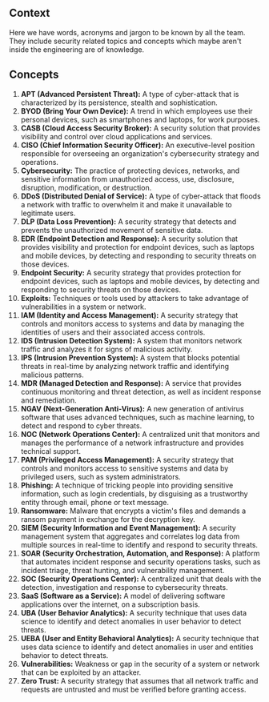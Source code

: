 ## Context
Here we have words, acronyms and jargon to be known by all the team.
They include security related topics and concepts which maybe aren't inside the engineering are of knowledge.

## Concepts

1. **APT (Advanced Persistent Threat):** A type of cyber-attack that is characterized by its persistence, stealth and sophistication.
2. **BYOD (Bring Your Own Device):** A trend in which employees use their personal devices, such as smartphones and laptops, for work purposes.
3. **CASB (Cloud Access Security Broker):** A security solution that provides visibility and control over cloud applications and services.
4. **CISO (Chief Information Security Officer):** An executive-level position responsible for overseeing an organization's cybersecurity strategy and operations.
5. **Cybersecurity:** The practice of protecting devices, networks, and sensitive information from unauthorized access, use, disclosure, disruption, modification, or destruction.
6. **DDoS (Distributed Denial of Service):** A type of cyber-attack that floods a network with traffic to overwhelm it and make it unavailable to legitimate users.
7. **DLP (Data Loss Prevention):** A security strategy that detects and prevents the unauthorized movement of sensitive data.
8. **EDR (Endpoint Detection and Response):** A security solution that provides visibility and protection for endpoint devices, such as laptops and mobile devices, by detecting and responding to security threats on those devices.
9. **Endpoint Security:** A security strategy that provides protection for endpoint devices, such as laptops and mobile devices, by detecting and responding to security threats on those devices.
10. **Exploits:** Techniques or tools used by attackers to take advantage of vulnerabilities in a system or network.
11. **IAM (Identity and Access Management):** A security strategy that controls and monitors access to systems and data by managing the identities of users and their associated access controls.
12. **IDS (Intrusion Detection System):** A system that monitors network traffic and analyzes it for signs of malicious activity.
13. **IPS (Intrusion Prevention System):** A system that blocks potential threats in real-time by analyzing network traffic and identifying malicious patterns.
14. **MDR (Managed Detection and Response):** A service that provides continuous monitoring and threat detection, as well as incident response and remediation.
15. **NGAV (Next-Generation Anti-Virus):** A new generation of antivirus software that uses advanced techniques, such as machine learning, to detect and respond to cyber threats.
16. **NOC (Network Operations Center):** A centralized unit that monitors and manages the performance of a network infrastructure and provides technical support.
17. **PAM (Privileged Access Management):** A security strategy that controls and monitors access to sensitive systems and data by privileged users, such as system administrators.
18. **Phishing:** A technique of tricking people into providing sensitive information, such as login credentials, by disguising as a trustworthy entity through email, phone or text message.
19. **Ransomware:** Malware that encrypts a victim's files and demands a ransom payment in exchange for the decryption key.
20. **SIEM (Security Information and Event Management):** A security management system that aggregates and correlates log data from multiple sources in real-time to identify and respond to security threats.
21. **SOAR (Security Orchestration, Automation, and Response):** A platform that automates incident response and security operations tasks, such as incident triage, threat hunting, and vulnerability management.
22. **SOC (Security Operations Center):** A centralized unit that deals with the detection, investigation and response to cybersecurity threats.
23. **SaaS (Software as a Service):** A model of delivering software applications over the internet, on a subscription basis.
24. **UBA (User Behavior Analytics):** A security technique that uses data science to identify and detect anomalies in user behavior to detect threats.
25. **UEBA (User and Entity Behavioral Analytics):** A security technique that uses data science to identify and detect anomalies in user and entities behavior to detect threats.
26. **Vulnerabilities:** Weakness or gap in the security of a system or network that can be exploited by an attacker.
27. **Zero Trust:** A security strategy that assumes that all network traffic and requests are untrusted and must be verified before granting access.

